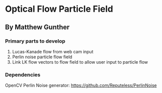 # Optical Flow Particle Field  

## By Matthew Gunther  


### Primary parts to develop
1. Lucas-Kanade flow from web cam input
2. Perlin noise particle flow field
3. Link LK flow vectors to flow field to allow user input to particle flow 

### Dependencies

OpenCV
Perlin Noise generator: https://github.com/Reputeless/PerlinNoise